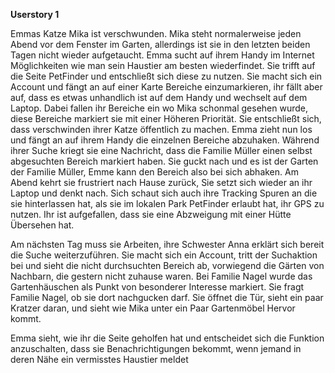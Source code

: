 **Userstory 1**

Emmas Katze Mika ist verschwunden. Mika steht normalerweise jeden Abend vor dem Fenster im Garten, allerdings ist sie in den letzten beiden Tagen nicht wieder aufgetaucht. Emma sucht auf ihrem Handy im Internet Möglichkeiten wie man sein Haustier am besten wiederfindet. Sie trifft auf die Seite PetFinder und entschließt sich diese zu nutzen. Sie macht sich ein Account und fängt an auf einer Karte Bereiche einzumarkieren, ihr fällt aber auf, dass es etwas unhandlich ist auf dem Handy und wechselt auf dem Laptop. Dabei fallen ihr Bereiche ein wo Mika schonmal gesehen wurde, diese Bereiche markiert sie mit einer Höheren Priorität. Sie entschließt sich, dass verschwinden ihrer Katze öffentlich zu machen. Emma zieht nun los und fängt an auf ihrem Handy die einzelnen Bereiche abzuhaken. Während ihrer Suche kriegt sie eine Nachricht, dass die Familie Müller einen selbst abgesuchten Bereich markiert haben. Sie guckt nach und es ist der Garten der Familie Müller, Emme kann den Bereich also bei sich abhaken. Am Abend kehrt sie frustriert nach Hause zurück, Sie setzt sich wieder an ihr Laptop und denkt nach. Sich schaut sich auch ihre Tracking Spuren an die sie hinterlassen hat, als sie im lokalen Park PetFinder erlaubt hat, ihr GPS zu nutzen. Ihr ist aufgefallen, dass sie eine Abzweigung mit einer Hütte Übersehen hat. 

Am nächsten Tag muss sie Arbeiten, ihre Schwester Anna erklärt sich bereit die Suche weiterzuführen. Sie macht sich ein Account, tritt der Suchaktion bei und sieht die nicht durchsuchten Bereich ab, vorwiegend die Gärten von Nachbarn, die gestern nicht zuhause waren. Bei Familie Nagel wurde das Gartenhäuschen als Punkt von besonderer Interesse markiert. Sie fragt Familie Nagel, ob sie dort nachgucken darf. Sie öffnet die Tür, sieht ein paar Kratzer daran, und sieht wie Mika unter ein Paar Gartenmöbel Hervor kommt. 

Emma sieht, wie ihr die Seite geholfen hat und entscheidet sich die Funktion anzuschalten, dass sie Benachrichtigungen bekommt, wenn jemand in deren Nähe ein vermisstes Haustier meldet 